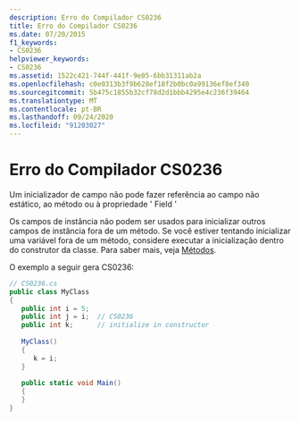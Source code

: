```yaml
---
description: Erro do Compilador CS0236
title: Erro do Compilador CS0236
ms.date: 07/20/2015
f1_keywords:
- CS0236
helpviewer_keywords:
- CS0236
ms.assetid: 1522c421-744f-441f-9e05-6bb31311ab2a
ms.openlocfilehash: c0e0313b3f9b628ef18f2b0bc0a99136ef8ef340
ms.sourcegitcommit: 5b475c1855b32cf78d2d1bbb4295e4c236f39464
ms.translationtype: MT
ms.contentlocale: pt-BR
ms.lasthandoff: 09/24/2020
ms.locfileid: "91203027"
---
```

# <a name="compiler-error-cs0236"></a>Erro do Compilador CS0236

Um inicializador de campo não pode fazer referência ao campo não estático, ao método ou à propriedade ' Field '  
  
 Os campos de instância não podem ser usados para inicializar outros campos de instância fora de um método. Se você estiver tentando inicializar uma variável fora de um método, considere executar a inicialização dentro do construtor da classe. Para saber mais, veja [Métodos](../programming-guide/classes-and-structs/methods.md).  
  
 O exemplo a seguir gera CS0236:  
  
```csharp  
// CS0236.cs  
public class MyClass  
{  
   public int i = 5;  
   public int j = i;  // CS0236  
   public int k;      // initialize in constructor  
  
   MyClass()  
   {  
      k = i;  
   }  
  
   public static void Main()  
   {  
   }  
}  
```
